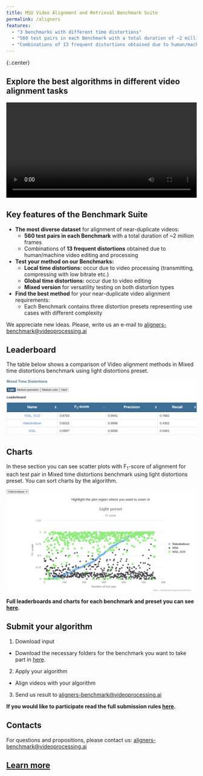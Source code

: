 ```yaml
---
title: MSU Video Alignment and Retrieval Benchmark Suite
permalink: /aligners
features:
  - "3 benchmarks with different time distortions"
  - "560 test pairs in each Benchmark with a total duration of ~2 million frames"
  - "Combinations of 13 frequent distortions obtained due to human/machine video editing and processing"
---
```



{:.center}
## Explore the best algorithms in different video alignment tasks

<video autoplay loop src="/assets/videos/benchmarks/aligners/kdpv.webm" style="width: 100%"></video>

## Key features of the Benchmark Suite

*   **The most diverse dataset** for alignment of near-duplicate videos:
    *   **560 test pairs in each Benchmark** with a total duration of ~2 million frames
    *   Combinations of **13 frequent distortions** obtained due to human/machine video editing and processing
*   **Test your method on our Benchmarks:**
    * **Local time distortions:** occur due to video processing (transmitting, compressing with low bitrate etc.)
    * **Global time distortions:** occur due to video editing
    * **Mixed version** for versatility testing on both distortion types
* **Find the best method** for your near-duplicate video alignment requirements:
    * Each Benchmark contains three distortion presets representing use cases with different complexity

We appreciate new ideas. Please, write us an e-mail to <aligners-benchmark@videoprocessing.ai>

## <span id="leaderboard"></span> Leaderboard

The table below shows a comparison of Video alignment methods in Mixed time distortions benchmark using light distortions preset.

<a href="https://videoprocessing.ai/benchmarks/aligners.html"><img src="/assets/img/benchmarks/aligners/leaderboard.jpg"></a>

## Charts
In these section you can see scatter plots with F<sub>1</sub>-score of alignment for each test pair in Mixed time distortions benchmark using light distortions preset. You can sort charts by the algorithm.

<a href="https://videoprocessing.ai/benchmarks/aligners.html"><img src="/assets/img/benchmarks/aligners/charts.jpg"></a>

**Full leaderboards and charts for each benchmark and preset you can see [here](https://videoprocessing.ai/benchmarks/aligners.html).**

## <span id="participate"></span> Submit your algorithm

1. Download input
* Download the necessary folders for the benchmark you want to take part in <a href="https://drive.google.com/drive/folders/1njChLzlUpUazzUVZVzQJVTptGK1P1ABN?usp=sharing">here</a>.

2. Apply your algorithm
* Align videos with your algorithm

3. Send us result to  <aligners-benchmark@videoprocessing.ai>

**If you would like to participate read the full submission rules [here](https://videoprocessing.ai/benchmarks/aligners.html#participate).**

## Contacts

For questions and propositions, please contact us: <aligners-benchmark@videoprocessing.ai>

## [Learn more](https://videoprocessing.ai/benchmarks/sbd.html)